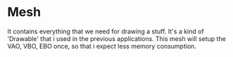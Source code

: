 # Mesh

It contains everything that we need for drawing a stuff. It's a kind of 'Drawable' that i used in the previous applications. This mesh will setup the VAO, VBO, EBO once, so that i expect less memory consumption.
